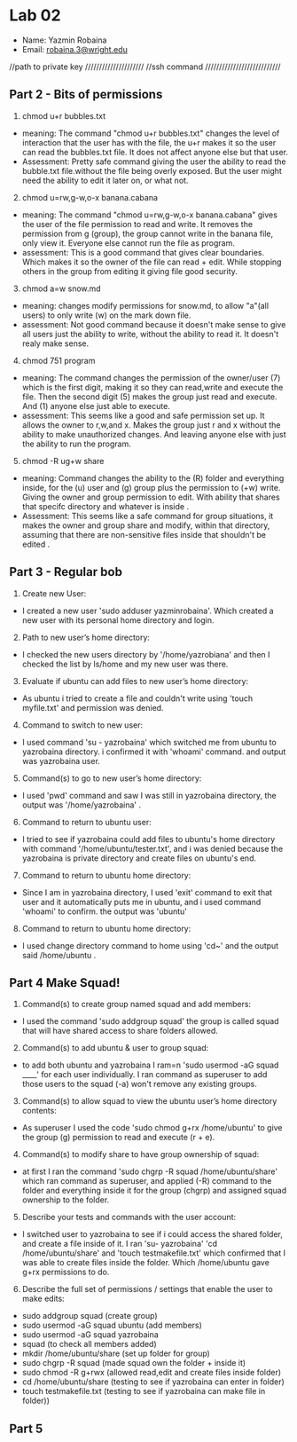 # Lab 02
- Name: Yazmin Robaina
- Email: robaina.3@wright.edu

//path to private key /////////////////////
//ssh command ///////////////////////////


## Part 2 - Bits of permissions
1) chmod u+r bubbles.txt
- meaning: The command "chmod u+r bubbles.txt" changes the level of interaction that the user has with the file, the u+r makes it so the user can read the bubbles.txt file. It does not affect anyone else but that user.
- Assessment: Pretty safe command giving the user the ability to read the bubble.txt file.without the file being overly exposed. But the user might need the ability to edit it later on, or what not.

2) chmod u=rw,g-w,o-x banana.cabana
- meaning: The command "chmod u=rw,g-w,o-x banana.cabana" gives the user of the file  permission to read and write. It removes the permission from g (group), the group cannot write in the banana file, only view it. Everyone else cannot run the file as  program.
- assessment: This is a good command that gives clear boundaries. Which makes it so the owner of the file can read + edit. While stopping others in the group from editing it giving file good security.

3) chmod a=w snow.md
- meaning: changes modify permissions for snow.md, to allow "a"(all users) to only write (w) on the mark down file.
- assessment: Not good command because it doesn't make sense to give all users just the ability to write, without the ability to read it. It doesn't realy make sense.

4) chmod 751 program
- meaning: The command changes the permission of the owner/user (7) which is the first digit, making it so they can read,write and execute the file. Then the second digit (5) makes the group just read and execute. And (1)  anyone else just able to execute.
- assessment: This seems like a good and safe permission set up. It allows the owner to r,w,and x. Makes the group just r and x without the ability to make unauthorized changes. And leaving anyone else with just the ability to run the program.

5) chmod -R ug+w share
- meaning: Command changes the ability to the (R) folder and everything inside, for the (u) user and (g) group plus the permission to (+w) write. Giving the owner and group permission to edit. With ability that shares that specifc directory and whatever is inside .
- Assessment: This seems like a safe command for group situations, it makes the owner and group share and modify, within that directory, assuming that there are non-sensitive files inside that shouldn't be edited .

## Part 3 - Regular bob
1) Create new User:
- I created a new user 'sudo adduser yazminrobaina'. Which created a new user with its personal home directory and login.
2) Path to new user’s home directory:
- I checked the new users directory by '/home/yazrobiana' and then I checked the list by ls/home and my new user was there.
3) Evaluate if ubuntu can add files to new user’s home directory:
-  As ubuntu i tried to create a file and couldn't write using 'touch myfile.txt' and permission was denied.
4) Command to switch to new user:
- I used command 'su - yazrobaina' which switched me from ubuntu to yazrobaina directory. i confirmed it with 'whoami' command. and output was yazrobaina user.
5) Command(s) to go to new user’s home directory: 
- I used 'pwd' command and saw I was still in yazrobaina directory, the output was '/home/yazrobaina' .
6) Command to return to ubuntu user:
-  I tried to see if yazrobaina could add files to ubuntu's home directory with command '/home/ubuntu/tester.txt', and i was denied because the yazrobaina is private directory and create files on ubuntu's end.
 7) Command to return to ubuntu home directory:
- Since I am in yazrobaina directory, I used 'exit' command to exit that user and it automatically puts me in ubuntu, and i used command 'whoami' to confirm. the output was 'ubuntu'
 8)  Command to return to ubuntu home directory: 
 - I used change directory command to home using 'cd~' and the output said /home/ubuntu .

## Part 4 Make Squad!
1) Command(s) to create group named squad and add members:
- I used the command 'sudo addgroup squad' the group is called squad that will have shared access to share folders allowed.
2) Command(s) to add ubuntu & user to group squad:
-  to add both ubuntu and yazrobaina I ram=n 'sudo usermod -aG squad ____' for each user individually. I ran command as superuser to add those users to the squad (-a) won't remove any existing groups.
3) Command(s) to allow squad to view the ubuntu user’s home directory contents:
- As superuser I used the code 'sudo chmod g+rx /home/ubuntu' to give the group (g) permission to read and execute (r + e).
4) Command(s) to modify share to have group ownership of squad:
- at first I ran the command 'sudo chgrp -R squad /home/ubuntu/share' which ran command as superuser, and applied (-R) command to the folder and everything inside it for the group (chgrp) and assigned squad ownership to the folder.
5) Describe your tests and commands with the user account:
- I switched user to yazrobaina to see if i could access the shared folder, and create a file inside of it. I ran 'su- yazrobaina' 'cd /home/ubuntu/share' and 'touch testmakefile.txt' which confirmed that I was able to create files inside the folder. Which /home/ubuntu gave g+rx permissions to do.
6) Describe the full set of permissions / settings that enable the user to make edits:
- sudo addgroup squad (create group)
- sudo usermod -aG squad ubuntu (add members)
- sudo usermod -aG squad yazrobaina
- squad (to check all members added)
- mkdir /home/ubuntu/share (set up folder for group)
- sudo chgrp -R squad (made squad own the folder + inside it)
- sudo chmod -R g+rwx (allowed read,edit and create files inside folder)
- cd /home/ubuntu/share (testing to see if yazrobaina can  enter in folder)
- touch testmakefile.txt (testing to see if yazrobaina can make file in folder))

## Part 5




















